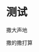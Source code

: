 # 测试

<demo title="测试1111111" src="./example/test.vue" desc="测试一下哈哈哈哈">撒大声地</demo>

<demo title="测试111" src="./example/test.tsx" desc="嘿嘿test`1111`">撒的撒打算</demo>
